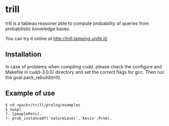 trill
=====

trill is a tableau reasoner able to compute probability of queries from probabilistic knowledge bases.
 
You can try it online at http://trill.lamping.unife.it/

Installation
-------------
In case of problems when compiling cudd, please check the configure and Makefile in cudd-3.0.0/ directory and set the correct flags for gcc. 
Then run the goal
pack_rebuild(trill).

Example of use
---------------

    $ cd <pack>/trill/prolog/examples
    $ swipl
    ?- [peoplePets].
    ?- prob_instanceOf('natureLover','Kevin',Prob).
